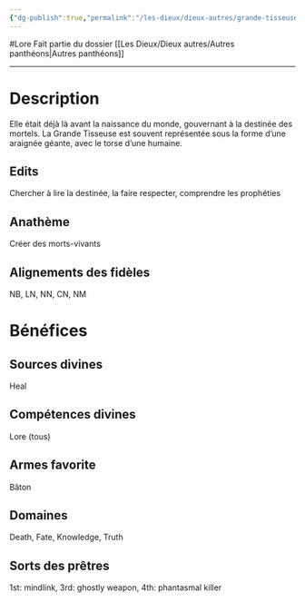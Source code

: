 ```yaml
---
{"dg-publish":true,"permalink":"/les-dieux/dieux-autres/grande-tisseuse/"}
---
```


#Lore 
Fait partie du dossier [[Les Dieux/Dieux autres/Autres panthéons\|Autres panthéons]]

-------

# Description
Elle était déjà là avant la naissance du monde, gouvernant à la destinée des mortels. La Grande Tisseuse est souvent représentée sous la forme d’une araignée géante, avec le torse d’une humaine.
## Edits
Chercher à lire la destinée, la faire respecter, comprendre les prophéties
## Anathème
Créer des morts-vivants
## Alignements des fidèles
NB, LN, NN, CN, NM
# Bénéfices
## Sources divines
Heal
## Compétences divines
Lore (tous)
## Armes favorite
Bâton
## Domaines
Death, Fate, Knowledge, Truth
## Sorts des prêtres
1st: mindlink, 3rd: ghostly weapon, 4th: phantasmal killer